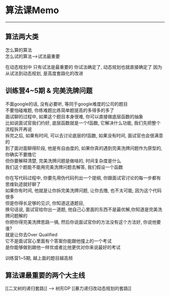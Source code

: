 # 算法课Memo

---


## 算法两大类
怎么算的算法  
怎么试的算法-->试法最重要   

在动态规划中 只有试法是最重要的
你试法确定了, 动态规划也就直接确定了
因为从试法到动态规划, 是高度套路化的改进



## 训练营4~5期 & 完美洗牌问题
不面google的话, 没有必要听, 等同于google难度的公司的题目  
不要怕碰难题, 你练难题比练简单题提高的多得多的多了  
面试聊的过程中, 如果这个题目本身很难, 你可以直接做底层函数的抽象  
比如说面试官我们约好, 底层函数就是一个f函数, 它解决什么功能, 我们先把整个流程拆开再说  
拆完之后, 如果有时间, 可以去讨论底层的f函数, 如果没有时间, 面试官也会很满意的  
到了面对面聊得阶段, 他是有自由度的, 如果你真的遇到完美洗牌问题作为原型的, 你确实不要撸它  
但你要解释清楚, 完美洗牌问题是做啥的, 时间复杂度是什么  
我们这个题能不能用完美洗牌问题去解答, 我们假设一个函数  
  
你在写代码过程中, 你要先用伪代码列出一个提纲, 你跟面试官讨论的每一步都有思维轨迹就好聊了  
如果你有时间, 他就是让你拆完美洗牌问题, 让你去撸, 也不太可能, 因为这个代码很多  
但是你得长足够的见识, 你知道这道题目,   
换句话说, 面试官给你出一道题, 他自己心里面的东西不是最优解,你知道是完美洗牌问题解的  
你把你得完美洗牌思路一搞, 然后你说面试官你的方法没有这个方法好, 你说他要谁?  
就是让你去Over Qualified  
它不是面试官心里面有个答案你能跟他撞上的一个考试  
是你能够做到跟他一样优或者比他更优对你来说最好的考试

训练营1~5期, 越上面的题目越高频


## 算法课最重要的两个大主线

[[二叉树的递归套路]] --> 树形DP
[[暴力递归改动态规划的套路]]


